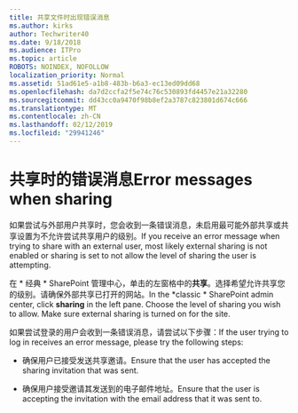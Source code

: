 ```yaml
---
title: 共享文件时出现错误消息
ms.author: kirks
author: Techwriter40
ms.date: 9/18/2018
ms.audience: ITPro
ms.topic: article
ROBOTS: NOINDEX, NOFOLLOW
localization_priority: Normal
ms.assetid: 51ad61e5-a1b8-483b-b6a3-ec13ed09dd68
ms.openlocfilehash: da7d2ccfa2f5e74c76c530893fd4457e21a32280
ms.sourcegitcommit: dd43cc0a9470f98b8ef2a3787c823801d674c666
ms.translationtype: MT
ms.contentlocale: zh-CN
ms.lasthandoff: 02/12/2019
ms.locfileid: "29941246"
---
```

# <a name="error-messages-when-sharing"></a><span data-ttu-id="5c93e-102">共享时的错误消息</span><span class="sxs-lookup"><span data-stu-id="5c93e-102">Error messages when sharing</span></span>

<span data-ttu-id="5c93e-103">如果尝试与外部用户共享时，您会收到一条错误消息，未启用最可能外部共享或共享设置为不允许尝试共享用户的级别。</span><span class="sxs-lookup"><span data-stu-id="5c93e-103">If you receive an error message when trying to share with an external user, most likely external sharing is not enabled or sharing is set to not allow the level of sharing the user is attempting.</span></span>
  
<span data-ttu-id="5c93e-p101">在 \* 经典 \* SharePoint 管理中心，单击的左窗格中的**共享**。选择希望允许共享您的级别。请确保外部共享已打开的网站。</span><span class="sxs-lookup"><span data-stu-id="5c93e-p101">In the  \*classic \* SharePoint admin center, click **sharing** in the left pane. Choose the level of sharing you wish to allow. Make sure external sharing is turned on for the site.</span></span> 
  
<span data-ttu-id="5c93e-107">如果尝试登录的用户会收到一条错误消息，请尝试以下步骤：</span><span class="sxs-lookup"><span data-stu-id="5c93e-107">If the user trying to log in receives an error message, please try the following steps:</span></span>
  
- <span data-ttu-id="5c93e-108">确保用户已接受发送共享邀请。</span><span class="sxs-lookup"><span data-stu-id="5c93e-108">Ensure that the user has accepted the sharing invitation that was sent.</span></span>
    
- <span data-ttu-id="5c93e-109">确保用户接受邀请其发送到的电子邮件地址。</span><span class="sxs-lookup"><span data-stu-id="5c93e-109">Ensure that the user is accepting the invitation with the email address that it was sent to.</span></span>
    

